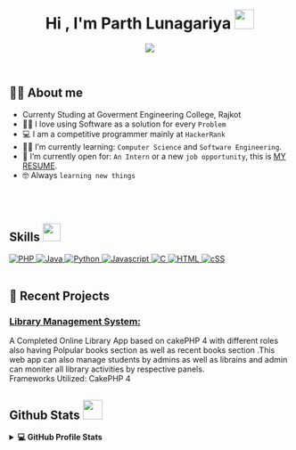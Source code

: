 <h1 align="center">Hi , I'm Parth Lunagariya <img src="https://media.giphy.com/media/hvRJCLFzcasrR4ia7z/giphy.gif" width="35"></h1>
<p align="center">
  <a href="https://github.com/DenverCoder1/readme-typing-svg"><img src="https://readme-typing-svg.herokuapp.com?lines=Computer+Science+Student;Competitive+Programmer;DS%20|%20Algorithms%20|%20OOP%20;Always%20learning%20new%20things&center=true&width=500&height=50"></a>
</p>


<br>




## :sassy_man:  About me
- Currenty Studing at Goverment Engineering College, Rajkot
- :technologist: I love using Software as a solution for every `Problem`
- :computer: I am a competitive programmer mainly at `HackerRank`
- :student: I’m currently learning: `Computer Science` and `Software Engineering`.
- :thinking: I’m currently open for: `An Intern` or a new `job opportunity`, this is [MY RESUME](https://drive.google.com/file/d/177uN1vxwHAC4VQbJN-qm-ZusSRsqe6GK/view?usp=drivesdk).
- :nerd_face: Always `learning new things`

<br>
<br>

<h2> Skills <img src = "https://media2.giphy.com/media/QssGEmpkyEOhBCb7e1/giphy.gif?cid=ecf05e47a0n3gi1bfqntqmob8g9aid1oyj2wr3ds3mg700bl&rid=giphy.gif" width = 32px> </h2>

<a href="https://www.php.com" target="_blank"> 
      <img alt="PHP" src="https://img.shields.io/badge/PHP-777BB4?style=for-the-badge&logo=php&logoColor=white">
    </a>
    <a href="https://www.java.com" target="_blank"> 
      <img alt="Java" src="https://img.shields.io/badge/Java-ED8B00?style=for-the-badge&logo=java&logoColor=white">
    </a>

   <a href="https://www.python.org" target="_blank">
      <img alt="Python" src="https://img.shields.io/badge/Python-3776AB?style=for-the-badge&logo=python&logoColor=white">
   </a>
   <a href="https://www.javascript.com" target="_blank"> 
      <img alt="Javascript" src="https://img.shields.io/badge/JavaScript-F7DF1E?style=for-the-badge&logo=javascript&logoColor=black">
    </a>
     <a href="https://www.c.com" target="_blank"> 
      <img alt="C" src="https://img.shields.io/badge/C-00599C?style=for-the-badge&logo=c&logoColor=white">
    </a>
    <a href="https://www.html.com" target="_blank"> 
      <img alt="HTML" src="https://img.shields.io/badge/HTML5-E34F26?style=for-the-badge&logo=html5&logoColor=white">
    </a>
    <a href="https://www.css.com" target="_blank"> 
      <img alt="cSS" src="https://img.shields.io/badge/CSS3-1572B6?style=for-the-badge&logo=css3&logoColor=white">
    </a>
   
<br>
<br>  
  
<p>

## 📝 Recent Projects
### [ Library Management System: ](https://github.com/Pruthvik1/Library-Management-System)<br>
A Completed Online Library App based on cakePHP 4  with different roles also having Polpular books section as well as recent books section .This web app can also manage students by admins as well as librains and admin can moniter all library activities by respective panels.<br>
Frameworks Utilized: CakePHP 4


</p>


## Github Stats <img src = "https://i.pinimg.com/originals/65/c4/f4/65c4f452571be1261e9c623f7da488ac.gif" width = 35px>


<details> 
  <summary><b>💻 GitHub Profile Stats</b></summary>
  <br/>
  <p align="center">
    <a href="https://github.com/Pruthvik1/github-readme-stats"><img alt="Parth's Github Stats" src="https://github-readme-stats.vercel.app/api?username=Pruthvik1&show_icons=true&count_private=true&theme=tokyonight" height="192px"/></a>

</details>



<br/>



